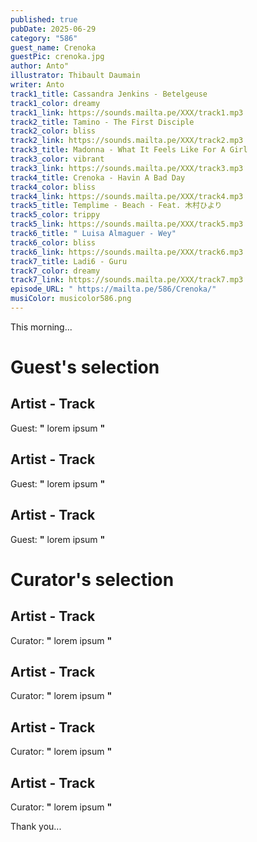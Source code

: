 ```yaml
---
published: true
pubDate: 2025-06-29
category: "586"
guest_name: Crenoka
guestPic: crenoka.jpg
author: Anto"
illustrator: Thibault Daumain
writer: Anto
track1_title: Cassandra Jenkins - Betelgeuse
track1_color: dreamy
track1_link: https://sounds.mailta.pe/XXX/track1.mp3
track2_title: Tamino - The First Disciple
track2_color: bliss
track2_link: https://sounds.mailta.pe/XXX/track2.mp3
track3_title: Madonna - What It Feels Like For A Girl
track3_color: vibrant
track3_link: https://sounds.mailta.pe/XXX/track3.mp3
track4_title: Crenoka - Havin A Bad Day
track4_color: bliss
track4_link: https://sounds.mailta.pe/XXX/track4.mp3
track5_title: Templime - Beach - Feat. 木村ひより
track5_color: trippy
track5_link: https://sounds.mailta.pe/XXX/track5.mp3
track6_title: " Luisa Almaguer - Wey"
track6_color: bliss
track6_link: https://sounds.mailta.pe/XXX/track6.mp3
track7_title: Ladi6 - Guru
track7_color: dreamy
track7_link: https://sounds.mailta.pe/XXX/track7.mp3
episode_URL: " https://mailta.pe/586/Crenoka/"
musiColor: musicolor586.png
---
```

This morning... 
 # Guest's selection 
 ## Artist - Track 
 Guest: **"** lorem ipsum **"** 
 ## Artist - Track 
 Guest: **"** lorem ipsum **"** 
 ## Artist - Track 
 Guest: **"** lorem ipsum **"** 
 # Curator's selection 
 ## Artist - Track 
 Curator: **"** lorem ipsum **"** 
 ## Artist - Track 
 Curator: **"** lorem ipsum **"** 
 ## Artist - Track 
 Curator: **"** lorem ipsum **"** 
 ## Artist - Track 
 Curator: **"** lorem ipsum **"** 

 Thank you... 
